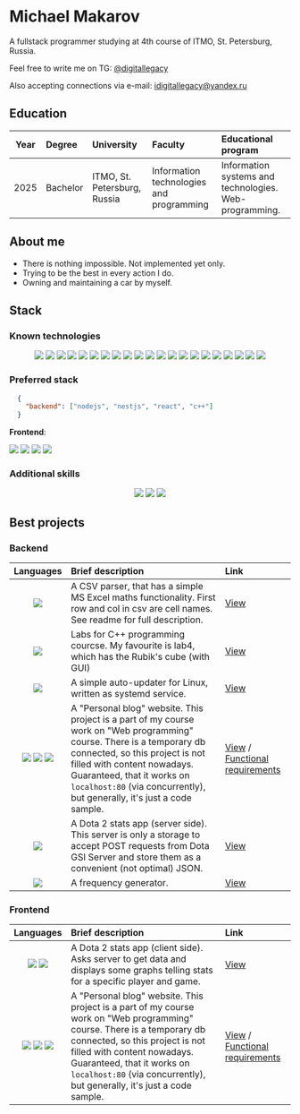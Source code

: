 # Michael Makarov
A fullstack programmer studying at 4th course of ITMO, St. Petersburg, Russia.

Feel free to write me on TG: [@digitallegacy](https://t.me/digitallegacy)

Also accepting connections via e-mail: [idigitallegacy@yandex.ru](mailto://idigitallegacy@yandex.ru)

## Education
| Year         |   Degree   |             University           |                   Faculty                |                     Educational program                   |
|     :---:    |    :---    |               :---               |                    :---                  |                           :---                            |
|     2025     |   Bachelor | ITMO, St. Petersburg, Russia     | Information technologies and programming | Information systems and technologies. Web-programming.    |

## About me
- There is nothing impossible. Not implemented yet only.
- Trying to be the best in every action I do.
- Owning and maintaining a car by myself.

## Stack
### Known technologies
<p align="center">
  <img src="https://img.shields.io/badge/node.js-6DA55F?style=for-the-badge&logo=node.js&logoColor=white" />
  <img src="https://img.shields.io/badge/nestjs-%23E0234E.svg?style=for-the-badge&logo=nestjs&logoColor=white" />
  <img src="https://img.shields.io/badge/react-%2320232a.svg?style=for-the-badge&logo=react&logoColor=%2361DAFB" />
  <img src="https://img.shields.io/badge/python-3670A0?style=for-the-badge&logo=python&logoColor=ffdd54" />
  <img src="https://img.shields.io/badge/postgres-%23316192.svg?style=for-the-badge&logo=postgresql&logoColor=white" />
  <img src="https://img.shields.io/badge/docker-%230db7ed.svg?style=for-the-badge&logo=docker&logoColor=white" />
  <img src="https://img.shields.io/badge/shell_script-%23121011.svg?style=for-the-badge&logo=gnu-bash&logoColor=white" />
  <img src="https://img.shields.io/badge/java-%23ED8B00.svg?style=for-the-badge&logo=openjdk&logoColor=white" />
  <img src="https://img.shields.io/badge/typescript-%23007ACC.svg?style=for-the-badge&logo=typescript&logoColor=white" />
  <img src="https://img.shields.io/badge/C-00599C?style=for-the-badge&logo=c&logoColor=white" />
  <img src="https://img.shields.io/badge/C%2B%2B-00599C?style=for-the-badge&logo=c%2B%2B&logoColor=white" />
  <img src="https://img.shields.io/badge/c%23-%23239120.svg?style=for-the-badge&logo=c-sharp&logoColor=white" />
  <img src="https://img.shields.io/badge/CSS3-1572B6?style=for-the-badge&logo=css3&logoColor=white" />
  <img src="https://img.shields.io/badge/HTML5-E34F26?style=for-the-badge&logo=html5&logoColor=white" />
  <img src="https://img.shields.io/badge/JavaScript-323330?style=for-the-badge&logo=javascript&logoColor=F7DF1E" />
  <img src="https://img.shields.io/badge/Apache%20Maven-C71A36?style=for-the-badge&logo=Apache%20Maven&logoColor=white" />
  <img src="https://img.shields.io/badge/Qt-%23217346.svg?style=for-the-badge&logo=Qt&logoColor=white" />
  <img src="https://img.shields.io/badge/scikit--learn-%23F7931E.svg?style=for-the-badge&logo=scikit-learn&logoColor=white" />
  <img src="https://img.shields.io/badge/TensorFlow-%23FF6F00.svg?style=for-the-badge&logo=TensorFlow&logoColor=white" />
  <img src="https://img.shields.io/badge/NPM-%23CB3837.svg?style=for-the-badge&logo=npm&logoColor=white" />
  <img src="https://img.shields.io/badge/Prisma-3982CE?style=for-the-badge&logo=Prisma&logoColor=white" />
</p>

### Preferred stack
```json
  {
    "backend": ["nodejs", "nestjs", "react", "c++"]
  }
```
**Frontend**:

<img src="https://img.shields.io/badge/node.js-6DA55F?style=for-the-badge&logo=node.js&logoColor=white" /> <img src="https://img.shields.io/badge/react-%2320232a.svg?style=for-the-badge&logo=react&logoColor=%2361DAFB" /> <img src="https://img.shields.io/badge/python-3670A0?style=for-the-badge&logo=python&logoColor=ffdd54" /> <img src="https://img.shields.io/badge/Qt-%23217346.svg?style=for-the-badge&logo=Qt&logoColor=white" />

### Additional skills
<p align="center">
  <img src="https://img.shields.io/badge/Adobe%20Lightroom-31A8FF?style=for-the-badge&logo=Adobe%20Lightroom&logoColor=white" />
  <img src="https://img.shields.io/badge/Adobe%20Photoshop-31A8FF?style=for-the-badge&logo=Adobe%20Photoshop&logoColor=black" />
  <img src="https://img.shields.io/badge/Figma-F24E1E?style=for-the-badge&logo=figma&logoColor=white" />
</p>

## Best projects
### Backend
| Languages    |                 Brief description             |             Link           |
|     :---:    |                  :---                         |                    :---    |
| <img src="https://img.shields.io/badge/C%2B%2B-00599C?style=for-the-badge&logo=c%2B%2B&logoColor=white" /> | A CSV parser, that has a simple MS Excel maths functionality. First row and col in csv are cell names. See readme for full description. | [View](https://github.com/idigitallegacy/YADROTestTask) |
| <img src="https://img.shields.io/badge/C%2B%2B-00599C?style=for-the-badge&logo=c%2B%2B&logoColor=white" /> | Labs for C++ programming courcse. My favourite is lab4, which has the Rubik's cube (with GUI) | [View](https://github.com/idigitallegacy/programming_cpp) |
| <img src="https://img.shields.io/badge/shell_script-%23121011.svg?style=for-the-badge&logo=gnu-bash&logoColor=white" /> | A simple auto-updater for Linux, written as systemd service. | [View](https://github.com/idigitallegacy/updatem-226) |
| <img src="https://img.shields.io/badge/node.js-6DA55F?style=for-the-badge&logo=node.js&logoColor=white" /> <img src="https://img.shields.io/badge/nestjs-%23E0234E.svg?style=for-the-badge&logo=nestjs&logoColor=white" /> <img src="https://img.shields.io/badge/Prisma-3982CE?style=for-the-badge&logo=Prisma&logoColor=white" /> | A "Personal blog" website. This project is a part of my course work on "Web programming" course. There is a temporary db connected, so this project is not filled with content nowadays. Guaranteed, that it works on `localhost:80` (via concurrently), but generally, it's just a code sample. | [View](https://github.com/idigitallegacy/web-programming) / [Functional requirements](https://github.com/is-web-y25/labs) |
| <img src="https://img.shields.io/badge/C%2B%2B-00599C?style=for-the-badge&logo=c%2B%2B&logoColor=white" /> | A Dota 2 stats app (server side). This server is only a storage to accept POST requests from Dota GSI Server and store them as a convenient (not optimal) JSON. | [View](https://github.com/idigitallegacy/prog-tech-server) |
| <img src="https://img.shields.io/badge/C%2B%2B-00599C?style=for-the-badge&logo=c%2B%2B&logoColor=white" /> | A frequency generator. | [View](https://github.com/idigitallegacy/TestTask/tree/master/Task_2.6) |
### Frontend
| Languages    |                 Brief description             |             Link           |
|     :---:    |                  :---                         |                    :---    |
| <img src="https://img.shields.io/badge/C%2B%2B-00599C?style=for-the-badge&logo=c%2B%2B&logoColor=white" /> <img src="https://img.shields.io/badge/Qt-%23217346.svg?style=for-the-badge&logo=Qt&logoColor=white" /> | A Dota 2 stats app (client side). Asks server to get data and displays some graphs telling stats for a specific player and game. | [View](https://github.com/idigitallegacy/prog-tech-client) |
| <img src="https://img.shields.io/badge/node.js-6DA55F?style=for-the-badge&logo=node.js&logoColor=white" /> <img src="https://img.shields.io/badge/react-%2320232a.svg?style=for-the-badge&logo=react&logoColor=%2361DAFB" /> <img src="https://img.shields.io/badge/Prisma-3982CE?style=for-the-badge&logo=Prisma&logoColor=white" /> | A "Personal blog" website. This project is a part of my course work on "Web programming" course. There is a temporary db connected, so this project is not filled with content nowadays. Guaranteed, that it works on `localhost:80` (via concurrently), but generally, it's just a code sample. | [View](https://github.com/idigitallegacy/web-programming) / [Functional requirements](https://github.com/is-web-y25/labs) |
